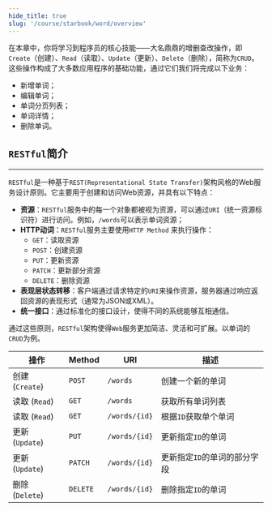 ```yaml
---
hide_title: true
slug: '/course/starbook/word/overview'
---
```

在本章中，你将学习到程序员的核心技能——大名鼎鼎的增删查改操作，即`Create`（创建）、`Read`（读取）、`Update`（更新）、`Delete`（删除），简称为`CRUD`。这些操作构成了大多数应用程序的基础功能，通过它们我们将完成以下业务：
- 新增单词；
- 编辑单词；
- 单词分页列表；
- 单词详情；
- 删除单词。
## `RESTful`简介
---
`RESTful`是一种基于`REST(Representational State Transfer)`架构风格的Web服务设计原则。它主要用于创建和访问Web资源，并具有以下特点：
- **资源**：`RESTful`服务中的每一个对象都被视为资源，可以通过`URI`（统一资源标识符）进行访问。例如，`/words`可以表示单词资源；
- **HTTP动词**：`RESTful`服务主要使用`HTTP Method` 来执行操作：
    - `GET`：读取资源
    - `POST`：创建资源
    - `PUT`：更新资源
    - `PATCH`：更新部分资源
    - `DELETE`：删除资源
- **表现层状态转移**：客户端通过请求特定的`URI`来操作资源，服务器通过响应返回资源的表现形式（通常为JSON或XML）。
- **统一接口**：通过标准化的接口设计，使得不同的系统能够互相通信。

通过这些原则，`RESTful`架构使得`Web`服务更加简洁、灵活和可扩展。以单词的`CRUD`为例。

| 操作          | Method | URI           | 描述             |
| ----------- | ------ | ------------- | -------------- |
| 创建 (`Create`) | `POST`   | `/words`      | 创建一个新的单词       |
| 读取 (`Read`)   | `GET`    | `/words`      | 获取所有单词列表       |
| 读取 (`Read`)   | `GET`    | `/words/{id}` | 根据`ID`获取单个单词     |
| 更新 (`Update`) | `PUT`    | `/words/{id}` | 更新指定`ID`的单词      |
| 更新 (`Update`) | `PATCH`  | `/words/{id}` | 更新指定`ID`的单词的部分字段 |
| 删除 (`Delete`) | `DELETE` | `/words/{id}` | 删除指定`ID`的单词      |
